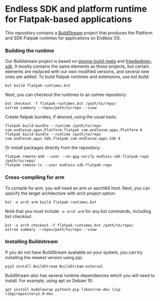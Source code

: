# Endless SDK and platform runtime for Flatpak-based applications

This repository contains a [BuildStream](https://buildstream.build) project that produces the Platform and SDK Flatpak runtimes for applications on Endless OS.

### Building the runtime

Our Buildstream project is based on [gnome-build-meta](https://gitlab.gnome.org/GNOME/gnome-build-meta) and [freedesktop-sdk](https://gitlab.com/freedesktop-sdk/freedesktop-sdk). It mostly contains the same elements as those projects, but certain elements are replaced with our own modified versions, and several new ones are added. To build flatpak runtimes and extensions, use _bst build_:

    bst build flatpak-runtimes.bst

Next, you can checkout the runtimes to an ostree repository:

    bst checkout -f flatpak-runtimes.bst /path/to/repo/
    ostree summary --repo=/path/to/repo --view

Create flatpak bundles, if desired, using the usual tools:

    flatpak build-bundle --runtime /path/to/repo com.endlessm.apps.Platform.flatpak com.endlessm.apps.Platform 6
    flatpak build-bundle --runtime /path/to/repo com.endlessm.apps.Sdk.flatpak com.endlessm.apps.Sdk 6

Or install packages directly from the repository:

    flatpak remote-add --user --no-gpg-verify endless-sdk-flatpak-repo /path/to/repo/
    flatpak remote-ls --user endless-sdk-flatpak-repo

### Cross-compiling for arm

To compile for arm, you will need an arm or aarch64 host. Next, you can specify the target architecture with _arch_ project option:

    bst -o arch arm build flatpak-runtimes.bst

Note that you must include `-o arch arm` for any _bst_ commands, including _bst checkout_.

    bst -o arch checkout -f flatpak-runtimes.bst /path/to/repo/
    ostree summary --repo=/path/to/repo --view

### Installing Buildstream

If you do not have BuildStream available on your system, you can try installing the newest version using pip:

    pip3 install BuildStream BuildStream-external

BuildStream also has several runtime dependencies which you will need to install. For example, using apt on Debian 10:

    apt install bubblewrap python3-pip libostree-dev lzip libgirepository1.0-dev
